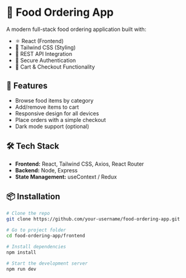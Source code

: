 # 🍔 Food Ordering App

A modern full-stack food ordering application built with:

- ⚛️ React (Frontend)
- 🎨 Tailwind CSS (Styling)
- 🔄 REST API Integration
- 🔐 Secure Authentication
- 🛒 Cart & Checkout Functionality

## 🚀 Features

- Browse food items by category
- Add/remove items to cart
- Responsive design for all devices
- Place orders with a simple checkout
- Dark mode support (optional)

## 🛠️ Tech Stack

- **Frontend:** React, Tailwind CSS, Axios, React Router
- **Backend:** Node, Express
- **State Management:** useContext / Redux

## 📦 Installation

```bash
# Clone the repo
git clone https://github.com/your-username/food-ordering-app.git

# Go to project folder
cd food-ordering-app/frontend

# Install dependencies
npm install

# Start the development server
npm run dev
```
